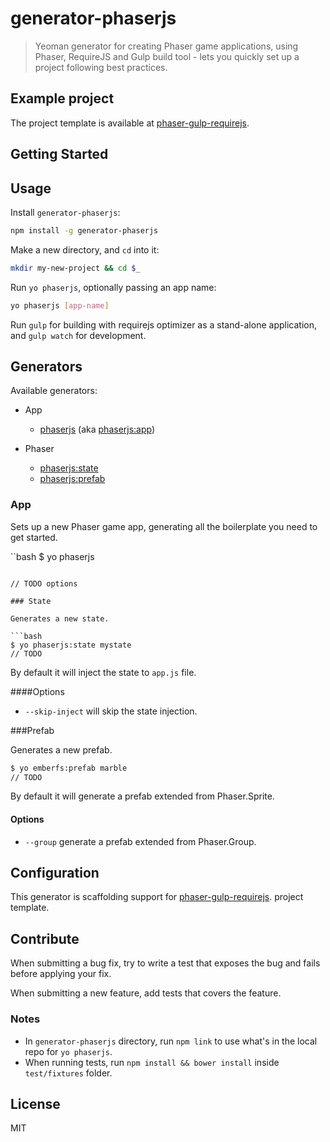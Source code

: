 # generator-phaserjs

> Yeoman generator for creating Phaser game applications, using Phaser, RequireJS and Gulp build tool - lets you quickly set up a project following best practices.

## Example project

The project template is available at [phaser-gulp-requirejs](https://github.com/eguneys/phaser-gulp-requirejs).

## Getting Started

## Usage

Install `generator-phaserjs`:
```bash
npm install -g generator-phaserjs
```

Make a new directory, and `cd` into it:
```bash
mkdir my-new-project && cd $_
```

Run `yo phaserjs`, optionally passing an app name:
```bash
yo phaserjs [app-name]
```

Run `gulp` for building with requirejs optimizer as a stand-alone application, and `gulp watch` for development.

## Generators

Available generators:

* App

  - [phaserjs](#app) (aka [phaserjs:app](#app))

* Phaser

  - [phaserjs:state](#state)
  - [phaserjs:prefab](#prefab)

### App

Sets up a new Phaser game app, generating all the boilerplate you need to get started.

``bash
$ yo phaserjs
```

// TODO options

### State

Generates a new state.

```bash
$ yo phaserjs:state mystate
// TODO
```

By default it will inject the state to `app.js` file.

####Options

* `--skip-inject` will skip the state injection.

###Prefab

Generates a new prefab.

```bash
$ yo emberfs:prefab marble
// TODO
```

By default it will generate a prefab extended from Phaser.Sprite.

#### Options

* `--group` generate a prefab extended from Phaser.Group.

## Configuration

This generator is scaffolding support for [phaser-gulp-requirejs](https://github.com/eguneys/phaser-gulp-requirejs). project template.

## Contribute

When submitting a bug fix, try to write a test that exposes the bug and fails before applying your fix.

When submitting a new feature, add tests that covers the feature.

### Notes

* In `generator-phaserjs` directory, run `npm link` to use what's in the local repo for `yo phaserjs`.
* When running tests, run `npm install && bower install` inside `test/fixtures` folder.

## License

MIT
